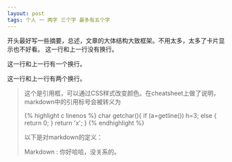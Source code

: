 ```yaml
---
layout: post
tags: 个人 一 两字 三个字 最多有五个字
---
```


开头最好写一些摘要，总述，文章的大体结构大致框架。不用太多，太多了卡片显示也不好看。
这一行和上一行没有换行。

这一行和上一行有一个换行。


这一行和上一行有两个换行。

> 这个是引用框，可以通过CSS样式改变颜色。在cheatsheet上做了说明，markdown中的引用标号会被转义为<blockquote>

{% highlight c linenos %}
char getchar(){
    if (a=getline())
        h=3;
    else {
        return 0;
    }
    return 'x';
}
{% endhighlight %}

以下是对markdown的定义：

Markdown
: 你好哈哈，没关系的。

